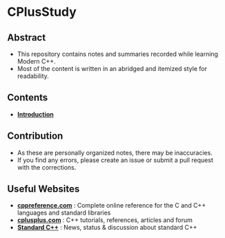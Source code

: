 # CPlusStudy

## Abstract

- This repository contains notes and summaries recorded while learning Modern C++.
- Most of the content is written in an abridged and itemized style for readability.

## Contents

- **[Introduction](/Contents/Introduction/Introduction.md)**

## Contribution

- As these are personally organized notes, there may be inaccuracies.
- If you find any errors, please create an issue or submit a pull request with the corrections.

## Useful Websites

- **[cppreference.com](https://en.cppreference.com/w/)** : Complete online reference for the C and C++ languages and standard libraries
- **[cplusplus.com](https://cplusplus.com/)** : C++ tutorials, references, articles and forum
- **[Standard C++](https://isocpp.org/)** : News, status & discussion about standard C++